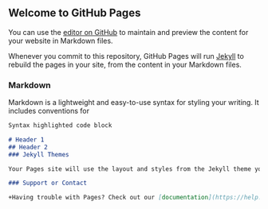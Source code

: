 ## Welcome to GitHub Pages

You can use the [editor on GitHub](https://github.com/vinsensiusK/TummyFillers/edit/master/index.md) to maintain and preview the content for your website in Markdown files.

Whenever you commit to this repository, GitHub Pages will run [Jekyll](https://jekyllrb.com/) to rebuild the pages in your site, from the content in your Markdown files.

### Markdown

Markdown is a lightweight and easy-to-use syntax for styling your writing. It includes conventions for

```markdown
Syntax highlighted code block

# Header 1
## Header 2
### Jekyll Themes

Your Pages site will use the layout and styles from the Jekyll theme you have selected in your [repository settings](https://github.com/vinsensiusK/TummyFillers/settings). The name of this theme is saved in the Jekyll `_config.yml` configuration file.

### Support or Contact

+Having trouble with Pages? Check out our [documentation](https://help.github.com/categories/github-pages-basics/) or [contact support](https://github.com/contact) and we’ll help you sort it out.
